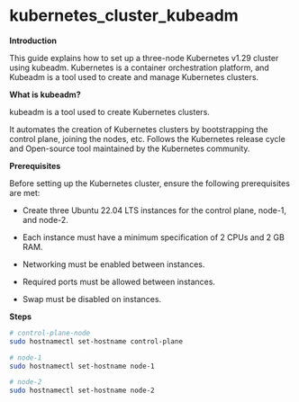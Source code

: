 # kubernetes_cluster_kubeadm

**Introduction**

This guide explains how to set up a three-node Kubernetes v1.29 cluster using kubeadm. Kubernetes is a container orchestration platform, and Kubeadm is a tool used to create and manage Kubernetes clusters.

**What is kubeadm?**

kubeadm is a tool used to create Kubernetes clusters.

It automates the creation of Kubernetes clusters by bootstrapping the control plane, joining the nodes, etc. Follows the Kubernetes release cycle and Open-source tool maintained by the Kubernetes community.

**Prerequisites**

Before setting up the Kubernetes cluster, ensure the following prerequisites are met:

* Create three Ubuntu 22.04 LTS instances for the control plane, node-1, and node-2.

* Each instance must have a minimum specification of 2 CPUs and 2 GB RAM.

* Networking must be enabled between instances.

* Required ports must be allowed between instances.

* Swap must be disabled on instances.

**Steps**


```sh
# control-plane-node
sudo hostnamectl set-hostname control-plane
```

```sh
# node-1
sudo hostnamectl set-hostname node-1
```

```sh
# node-2
sudo hostnamectl set-hostname node-2
```

